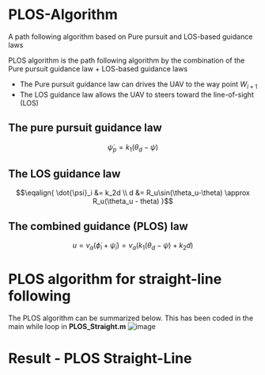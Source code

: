 # PLOS-Algorithm
A path following algorithm based on Pure pursuit and LOS-based guidance laws

PLOS algorithm is the path following algorithm by the combination of the Pure pursuit guidance law + LOS-based guidance laws

- The Pure pursuit guidance law can drives the UAV to the way point $W_{i+1}$
- The LOS guidance law allows the UAV to steers toward the line-of-sight (LOS)

## The pure pursuit guidance law
```math
\dot{\psi}_p = k_1(\theta_d-\psi)
```
## The LOS guidance law
$$\eqalign{
\dot{\psi}_i &= k_2d \\
d &= R_u\sin(\theta_u-\theta) \approx R_u(\theta_u - theta)
}$$

## The combined guidance (PLOS) law
$$
u = v_a(\dot{\phi}_i + \dot{\psi}_i) = v_a\left(k_1(\theta_d-\psi)+k_2d\right)
$$

# PLOS algorithm for straight-line following
The PLOS algorithm can be summarized below. This has been coded in the main while loop in **PLOS_Straight.m**
![image](https://github.com/komxun/PLOS-Algorithm/assets/133139057/bd31cd54-e452-4fe1-8548-c1607337baa6)


# Result - PLOS Straight-Line

